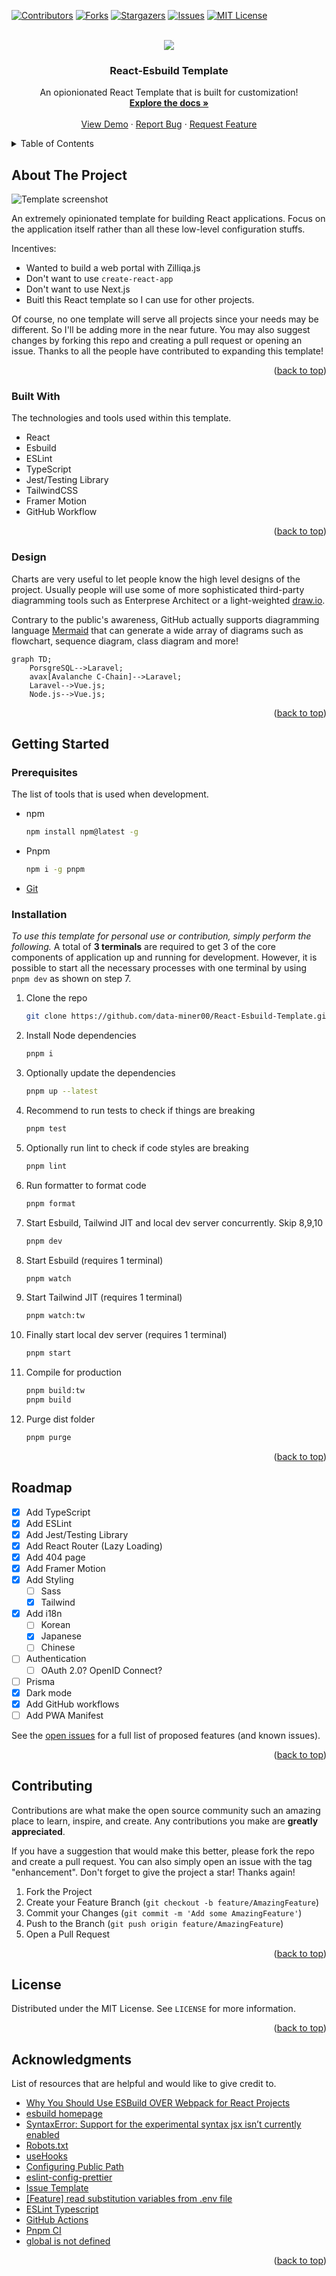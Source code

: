 <a name="readme-top"></a>

<!-- PROJECT SHIELDS -->

[![Contributors][contributors-shield]][contributors-url]
[![Forks][forks-shield]][forks-url]
[![Stargazers][stars-shield]][stars-url]
[![Issues][issues-shield]][issues-url]
[![MIT License][license-shield]][license-url]

<!-- PROJECT LOGO -->
<br />
<div align="center">
  <a href="/">
    <img src="public/assets/react-esbuild.png" />
  </a>

  <h3 align="center">React-Esbuild Template</h3>

  <p align="center">
    An opionionated React Template that is built for customization!
    <br />
    <a href="https://github.com/data-miner00/React-Esbuild-Template"><strong>Explore the docs »</strong></a>
    <br />
    <br />
    <a href="https://github.com/data-miner00/React-Esbuild-Template">View Demo</a>
    ·
    <a href="https://github.com/data-miner00/React-Esbuild-Template/issues">Report Bug</a>
    ·
    <a href="https://github.com/data-miner00/React-Esbuild-Template/issues">Request Feature</a>
  </p>
</div>

<!-- TABLE OF CONTENTS -->
<details>
  <summary>Table of Contents</summary>
  <ol>
    <li>
      <a href="#about-the-project">About The Project</a>
      <ul>
        <li><a href="#built-with">Built With</a></li>
        <li><a href="#design">Design</a></li>
      </ul>
    </li>
    <li>
      <a href="#getting-started">Getting Started</a>
      <ul>
        <li><a href="#prerequisites">Prerequisites</a></li>
        <li><a href="#installation">Installation</a></li>
      </ul>
    </li>
    <li><a href="#usage">Usage</a></li>
    <li><a href="#roadmap">Roadmap</a></li>
    <li><a href="#contributing">Contributing</a></li>
    <li><a href="#license">License</a></li>
    <li><a href="#acknowledgments">Acknowledgments</a></li>
  </ol>
</details>

<!-- ABOUT THE PROJECT -->

## About The Project

![Template screenshot](/public/assets/screenshot.png)

An extremely opinionated template for building React applications. Focus on the application itself rather than all these low-level configuration stuffs.

Incentives:

- Wanted to build a web portal with Zilliqa.js
- Don't want to use `create-react-app`
- Don't want to use Next.js
- Buitl this React template so I can use for other projects.

Of course, no one template will serve all projects since your needs may be different. So I'll be adding more in the near future. You may also suggest changes by forking this repo and creating a pull request or opening an issue. Thanks to all the people have contributed to expanding this template!

<p align="right">(<a href="#readme-top">back to top</a>)</p>

### Built With

The technologies and tools used within this template.

- React
- Esbuild
- ESLint
- TypeScript
- Jest/Testing Library
- TailwindCSS
- Framer Motion
- GitHub Workflow

<p align="right">(<a href="#readme-top">back to top</a>)</p>

<!-- DESIGN -->

### Design

Charts are very useful to let people know the high level designs of the project. Usually people will use some of more sophisticated third-party diagramming tools such as Enterprese Architect or a light-weighted [draw.io](https://app.diagrams.net).

Contrary to the public's awareness, GitHub actually supports diagramming language [Mermaid](https://docs.github.com/en/get-started/writing-on-github/working-with-advanced-formatting/creating-diagrams#creating-mermaid-diagrams) that can generate a wide array of diagrams such as flowchart, sequence diagram, class diagram and more!

```mermaid
graph TD;
    PorsgreSQL-->Laravel;
    avax[Avalanche C-Chain]-->Laravel;
    Laravel-->Vue.js;
    Node.js-->Vue.js;
```

<p align="right">(<a href="#readme-top">back to top</a>)</p>

<!-- GETTING STARTED -->

## Getting Started

### Prerequisites

The list of tools that is used when development.

- npm
  ```sh
  npm install npm@latest -g
  ```
- Pnpm
  ```sh
  npm i -g pnpm
  ```
- [Git](https://git-scm.com/downloads)

### Installation

_To use this template for personal use or contribution, simply perform the following._ A total of **3 terminals** are required to get 3 of the core components of application up and running for development. However, it is possible to start all the necessary processes with one terminal by using `pnpm dev` as shown on step 7.

1. Clone the repo
   ```sh
   git clone https://github.com/data-miner00/React-Esbuild-Template.git
   ```
2. Install Node dependencies
   ```sh
   pnpm i
   ```
3. Optionally update the dependencies
   ```sh
   pnpm up --latest
   ```
4. Recommend to run tests to check if things are breaking
   ```sh
   pnpm test
   ```
5. Optionally run lint to check if code styles are breaking
   ```sh
   pnpm lint
   ```
6. Run formatter to format code
   ```sh
   pnpm format
   ```
7. Start Esbuild, Tailwind JIT and local dev server concurrently. Skip 8,9,10
   ```sh
   pnpm dev
   ```
8. Start Esbuild (requires 1 terminal)
   ```sh
   pnpm watch
   ```
9. Start Tailwind JIT (requires 1 terminal)
   ```sh
   pnpm watch:tw
   ```
10. Finally start local dev server (requires 1 terminal)
    ```sh
    pnpm start
    ```
11. Compile for production
    ```sh
    pnpm build:tw
    pnpm build
    ```
12. Purge dist folder
    ```sh
    pnpm purge
    ```

<p align="right">(<a href="#readme-top">back to top</a>)</p>

<!-- ROADMAP -->

## Roadmap

- [x] Add TypeScript
- [x] Add ESLint
- [x] Add Jest/Testing Library
- [x] Add React Router (Lazy Loading)
- [x] Add 404 page
- [x] Add Framer Motion
- [x] Add Styling
  - [ ] Sass
  - [x] Tailwind
- [x] Add i18n
  - [ ] Korean
  - [x] Japanese
  - [ ] Chinese
- [ ] Authentication
  - [ ] OAuth 2.0? OpenID Connect?
- [ ] Prisma
- [x] Dark mode
- [x] Add GitHub workflows
- [ ] Add PWA Manifest

See the [open issues](https://github.com/data-miner00/React-Esbuild-Template/issues) for a full list of proposed features (and known issues).

<p align="right">(<a href="#readme-top">back to top</a>)</p>

<!-- CONTRIBUTING -->

## Contributing

Contributions are what make the open source community such an amazing place to learn, inspire, and create. Any contributions you make are **greatly appreciated**.

If you have a suggestion that would make this better, please fork the repo and create a pull request. You can also simply open an issue with the tag "enhancement".
Don't forget to give the project a star! Thanks again!

1. Fork the Project
2. Create your Feature Branch (`git checkout -b feature/AmazingFeature`)
3. Commit your Changes (`git commit -m 'Add some AmazingFeature'`)
4. Push to the Branch (`git push origin feature/AmazingFeature`)
5. Open a Pull Request

<p align="right">(<a href="#readme-top">back to top</a>)</p>

<!-- LICENSE -->

## License

Distributed under the MIT License. See `LICENSE` for more information.

<p align="right">(<a href="#readme-top">back to top</a>)</p>

<!-- ACKNOWLEDGMENTS -->

## Acknowledgments

List of resources that are helpful and would like to give credit to.

- [Why You Should Use ESBuild OVER Webpack for React Projects](https://www.youtube.com/watch?v=VmgRBwMIRBE)
- [esbuild homepage](https://esbuild.github.io/)
- [SyntaxError: Support for the experimental syntax jsx isn’t currently enabled](https://akashmittal.com/code-example-syntaxerror-support-for-the-experimental-syntax-jsx-isnt-currently-enabled/)
- [Robots.txt](https://developers.google.com/search/docs/crawling-indexing/robots/intro)
- [useHooks](https://usehooks.com/)
- [Configuring Public Path](https://esbuild.github.io/api/#public-path)
- [eslint-config-prettier](https://github.com/prettier/eslint-config-prettier#installation)
- [Issue Template](https://github.com/Josee9988/project-template)
- [[Feature] read substitution variables from .env file](https://github.com/evanw/esbuild/issues/69#issuecomment-1324478979)
- [ESLint Typescript](https://typescript-eslint.io/)
- [GitHub Actions](https://github.com/marketplace?type=actions)
- [Pnpm CI](https://pnpm.io/continuous-integration)
- [global is not defined](https://github.com/WalletConnect/walletconnect-monorepo/issues/1144)

<p align="right">(<a href="#readme-top">back to top</a>)</p>

<!-- MARKDOWN LINKS & IMAGES -->

[contributors-shield]: https://img.shields.io/github/contributors/data-miner00/React-Esbuild-Template.svg?style=for-the-badge
[contributors-url]: https://github.com/data-miner00/React-Esbuild-Template/graphs/contributors
[forks-shield]: https://img.shields.io/github/forks/data-miner00/React-Esbuild-Template.svg?style=for-the-badge
[forks-url]: https://github.com/data-miner00/React-Esbuild-Template/network/members
[stars-shield]: https://img.shields.io/github/stars/data-miner00/React-Esbuild-Template.svg?style=for-the-badge
[stars-url]: https://github.com/data-miner00/React-Esbuild-Template/stargazers
[issues-shield]: https://img.shields.io/github/issues/data-miner00/React-Esbuild-Template.svg?style=for-the-badge
[issues-url]: https://github.com/data-miner00/React-Esbuild-Template/issues
[license-shield]: https://img.shields.io/github/license/data-miner00/React-Esbuild-Template.svg?style=for-the-badge
[license-url]: https://github.com/data-miner00/React-Esbuild-Template/blob/master/LICENSE.txt
[product-screenshot]: images/screenshot.png
[react.js]: https://img.shields.io/badge/React-20232A?style=for-the-badge&logo=react&logoColor=61DAFB
[react-url]: https://reactjs.org/
